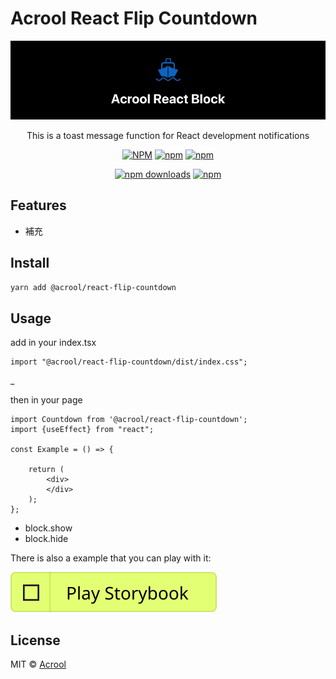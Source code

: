 # Acrool React Flip Countdown

<a href="https://acrool-react-flip-countdown.pages.dev/" title="Acrool React Block - This is a block function for React development loading block">
    <img src="https://raw.githubusercontent.com/acrool/acrool-react-flip-countdown/main/example/public/og.webp" alt="Acrool React Block Logo"/>
</a>

<p align="center">
    This is a toast message function for React development notifications
</p>

<div align="center">

[![NPM](https://img.shields.io/npm/v/@acrool/react-flip-countdown.svg?style=for-the-badge)](https://www.npmjs.com/package/@acrool/react-flip-countdown)
[![npm](https://img.shields.io/bundlejs/size/@acrool/react-flip-countdown?style=for-the-badge)](https://github.com/acrool/@acrool/react-flip-countdown/blob/main/LICENSE)
[![npm](https://img.shields.io/npm/l/@acrool/react-flip-countdown?style=for-the-badge)](https://github.com/acrool/react-flip-countdown/blob/main/LICENSE)

[![npm downloads](https://img.shields.io/npm/dm/@acrool/react-flip-countdown.svg?style=for-the-badge)](https://www.npmjs.com/package/@acrool/react-flip-countdown)
[![npm](https://img.shields.io/npm/dt/@acrool/react-flip-countdown.svg?style=for-the-badge)](https://www.npmjs.com/package/@acrool/react-flip-countdown)

</div>




## Features

- 補充

## Install

```bash
yarn add @acrool/react-flip-countdown
```



## Usage

add in your index.tsx
```tst
import "@acrool/react-flip-countdown/dist/index.css";
```
_

then in your page

```tsx
import Countdown from '@acrool/react-flip-countdown';
import {useEffect} from "react";

const Example = () => {

    return (
        <div>
        </div>
    );
};
```

- block.show
- block.hide


There is also a example that you can play with it:

[![Play react-editext-example](https://raw.githubusercontent.com/acrool/acrool-react-flip-countdown/main/play-in-example-button.svg)](https://acrool-react-flip-countdown.pages.dev)


## License

MIT © [Acrool](https://github.com/acrool)
